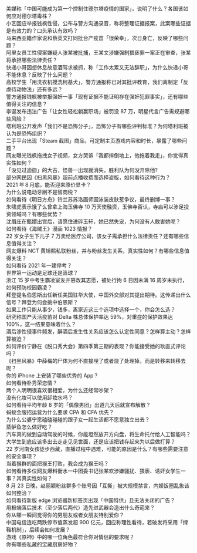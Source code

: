 美媒称「中国可能成为第一个控制住德尔塔疫情的国家」，说明了什么？各国该如何应对德尔塔毒株？  
小艺回应举报钱枫性侵，公布与警方沟通录音，称将整理证据报案，此案哪些证据是有效力的？口头承认有效吗？  
马来西亚籍作家说和蔡英文打同批台产疫苗「很荣幸」，次日身亡，反映了哪些问题？  
阿里女员工性侵案嫌疑人张某被批捕，王某文涉嫌强制猥亵罪一案正在审查，张某将承担哪些法律责任？  
快递小哥因想休息故意酒驾求被抓，称「工作太累又无法辞职」，为什么快递小哥不能休息？反映了什么问题？  
高校学生「用洗衣机搅洗柯基犬」，警方通报称已对其批评教育，我们离制定「反虐待动物法」还有多远？  
警方通报钱枫被举报强奸一事「现有证据不能证明存在强奸犯罪事实」，还有哪些值得关注的信息？  
李诞发布违法广告「让女性轻松躺赢职场」被罚没 87 万，明星代言广告需规避哪些风险？  
塔利班公开发声「我们不是恐怖分子」，恐怖分子有哪些评判标准？为何塔利班被认为是恐怖组织？  
二手平台出现「Steam 截图」商品，可定制主页游戏内容和时长，暴露了哪些问题？  
网友曝光钱枫拖拽女子视频，女方哭诉「我都摔倒地上，他拖着我走」，你觉得真实性如何？  
「没见过迪迦」的大古，怪兽一出现就消失，胜利队为何没开除他?  
部分网民因《扫黑风暴》超前点播收费而选择盗版，如何看待这种行为？  
2021 年８月底，能否迎来原价显卡？  
为什么说电动牙刷不是智商税？  
如何看待《明日方舟》铃兰苏苏洛画师因泳装皮肤惹争议，最终删博一事？  
朱啸虎表示饿了么曾拿上海玉佛寺 10 万天使融资，玉佛寺否认，寺庙可以涉足投资领域吗？有哪些优势？  
沈眉庄在甄嬛出宫后，请愿住进碎玉轩，她已然失宠，为何没有人敢害她呢？  
如何看待《海贼王》漫画 1023 情报？  
22 岁女子生下儿子 7 万卖给医疗公司，该女子需承担什么法律责任？还有哪些信息值得关注？  
网友爆料 NCT 黄旭熙私联粉丝，并与粉丝发生关系，真实性如何？有哪些信息值得关注？  
如何看待 2021 年一建停考？  
世界第一运动是足球还是篮球？  
浙江 15 岁中考生霸凌室友并篡改其志愿，被处行拘 6 日因未满 16 周岁未执行，如何预防校园霸凌？  
拜登提名伯恩斯出任新任美国驻华大使，中国外交部对其提出期待。这传递出什么信号？拜登为何会挑中伯恩斯？  
如果工作只能从事少，钱多，离家近这三个选项中选择一个，你会怎么选？  
研究称国产灭活疫苗对 Delta 株总体保护率达 59%，对重症的保护效果达 100%，这一结果意味着什么？  
酒后涉性侵事件频发，醉酒后发生性关系应该怎么认定性同意？怎样算主动？怎样算被迫？  
如何评价宁静在《脱口秀大会》第四季第三期的表现？你能接受她的耿直式评论吗？  
《扫黑风暴》中薛梅的尸体为何不直接埋了或者烧了处理掉，而是转移来转移去呢？  
你的 iPhone 上安装了哪些优秀的 App？  
如何看待朴秀荣恋情？  
两个人明明很喜欢很相爱，为什么还经常吵架？  
没有化妆可以使用卸妆水吗？  
如何看待平均年龄 8 岁的「偶像男团」出道几天后就宣布解散？  
蚂蚁金服招运营为什么要求 CPA 和 CFA 优先？  
为什么公婆宁愿磕磕碰碰的跟子女一起生活都不愿意独立出去？  
蒸鲈鱼怎么做好吃？  
汽车真的做到自动驾驶的时候，你能坦然放开方向盘，将生命托付给人工智能吗？  
大学生到底应该多出去走走见见世面，还是应该把钱存起来为以后做打算？  
22 岁河南女孩徒步西藏，直播过程中遇难，可能的原因是什么？有哪些需要注意的安全事项？  
当着猴群的面把猴王打败，我会成为猴王吗？  
如何看待多位网友爆料衡水一中团委书记张某欢涉嫌骚扰、猥亵、诱奸女学生一事？其真实性如何？  
8 月 23 日晚，赵丽颖粉丝群多个账号因「互撕」被大规模禁言，内娱饭圈乱象该如何整治？  
如何看待新版 edge 浏览器新标签页出现「中国特供」且无法关闭的广告？  
用极端落后技术（至少落后两代）造先进武器会造出什么奇葩来？  
你从哪一瞬间觉得你的男朋友或者女朋友特别爱你？  
中国电信连吃两跌停市值蒸发超 900 亿元，回应称理性看待，若破发将采用「绿鞋机制」，后续会如何发展？  
游戏《原神》中的哪一位角色最符合你对情侣的要求呢？  
你有哪些私藏的宝藏厨房好物？  
